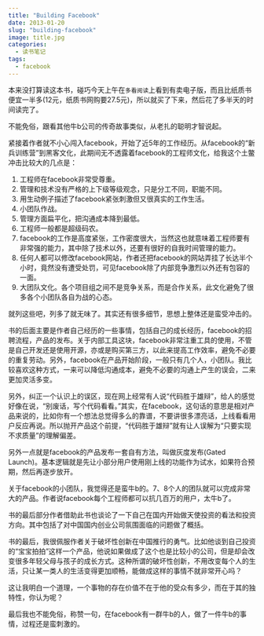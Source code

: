 ```yaml
---
title: "Building Facebook"
date: 2013-01-20
slug: "building-facebook"
image: title.jpg
categories:
  - 读书笔记
tags:
  - facebook
---
```


本来没打算读这本书，碰巧今天上午在<code>多看阅读</code>上看到有卖电子版，而且比纸质书便宜一半多(12元，纸质书网购要27.5元)，所以就买了下来，然后花了多半天的时间读完了。

不能免俗，跟看其他牛b公司的传奇故事类似，从老扎的聪明才智说起。

紧接着作者就不小心闯入facebook，开始了近5年的工作经历。从facebook的“新兵训练营”到黑客文化，此期间无不透露着facebook的工程师文化，给我这个土鳖冲击比较大的几点是：

1. 工程师在facebook非常受尊重。
2. 管理和技术没有严格的上下级等级观念，只是分工不同，职能不同。
3. 用生动例子描述了facebook紧张刺激但又很真实的工作生活。
4. 小团队作战。
5. 管理方面扁平化，把沟通成本降到最低。
6. 工程师一般都是超级码农。
7. facebook的工作是高度紧张，工作密度很大，当然这也就意味着工程师要有非常强的能力，其中除了技术以外，还要有很好的自我时间管理的能力。
8. 任何人都可以修改facebook网站，作者还把facebook的网站弄挂了长达半个小时，竟然没有遭受处罚，可见facebook除了内部竞争激烈以外还有包容的一面。
9. 大团队文化。各个项目组之间不是竞争关系，而是合作关系，此文化避免了很多各个小团队各自为战的心态。

就列这些吧，列多了就无味了。其实还有很多细节，思想上整体还是蛮受冲击的。

书的后面主要是作者自己经历的一些事情，包括自己的成长经历，facebook的招聘流程，产品的发布。关于内部工具这块，facebook非常注重工具的使用，不管是自己开发还是使用开源，亦或是购买第三方，以此来提高工作效率，避免不必要的重复劳动。另外，facebook在产品开始阶段，一般只有几个人，小团队。我比较喜欢这种方式，一来可以降低沟通成本，避免不必要的沟通上产生的误会，二来更加灵活多变。

另外，纠正一个认识上的误区，现在网上经常有人说“代码胜于雄辩”，给人的感觉好像在说，“别废话，写个代码看看。”其实，在facebook，这句话的意思是相对产品来说的，比如你有一个想法总觉得多么的靠谱，不要讲很多漂亮话，上线看看用户反应再说。所以抛开产品这个前提，“代码胜于雄辩”就有让人误解为“只要实现不求质量”的理解偏差。

另外一点就是facebook的产品发布一套自有方法，叫做灰度发布(Gated Launch)。基本逻辑就是先让小部分用户使用刚上线的功能作为试水，如果符合预期，然后再逐步放开。

关于facebook的小团队，我觉得还是蛮牛b的。7、8个人的团队就可以完成非常大的产品。作者说facebook每个工程师都可以抗几百万的用户，太牛b了。

书的最后部分作者借助此书也谈论了一下自己在国内开始做天使投资的看法和投资方向。其中包括了对中国国内创业公司氛围面临的问题做了概括。

书的最后，我很佩服作者关于破坏性创新在中国推行的勇气。比如他谈到自己投资的“宝宝拍拍”这样一个产品，他说如果做成了这个也是比较小的公司，但是却会改变很多年轻父母与孩子的成长方式。这种所谓的破坏性创新，不用改变每个人的生活，只让某一类人的生活变得更加顺畅，能做成这样的事情不就非常开心吗？

这让我明白一个道理，一个事物的存在价值不在于他的受众有多少，而在于其的独特性，你认为呢？

最后我也不能免俗，称赞一句，在facebook有一群牛b的人，做了一件牛b的事情，过程还是蛮刺激的。
